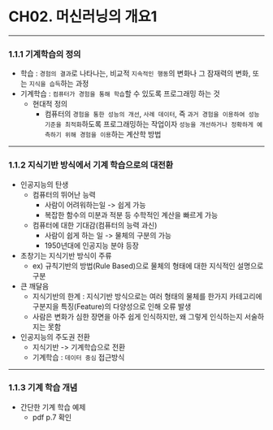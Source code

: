 # CH02. 머신러닝의 개요1  
----------------------------
### 1.1.1 기계학습의 정의  
* 학습 : `경험의 결과`로 나타나는, 비교적 `지속적인 행동`의 변화나 그 잠재력의 변화, 또는 `지식을 습득`하는 과정  
* 기계학습 : `컴퓨터가 경험을 통해 학습`할 수 있도록 프로그래밍 하는 것  
  * 현대적 정의
    * 컴퓨터의 `경험을 통한 성능의 개선`, `사례 데이터`, 즉 `과거 경험을 이용하여 성능 기준을 최적화`하도록 프로그래밍하는 작업이자 `성능을 개선하거나 정확하게 예측하기 위해 경험을 이용`하는 계산학 방법  

-----------------------------
### 1.1.2 지식기반 방식에서 기계 학습으로의 대전환  
* 인공지능의 탄생 
  * 컴퓨터의 뛰어난 능력
    * 사람이 어려워하는일 -> 쉽게 가능  
    * 복잡한 함수의 미분과 적분 등 수학적인 계산을 빠르게 가능  
  * 컴퓨터에 대한 기대감(컴퓨터의 능력 과신)  
    * 사람이 쉽게 하는 일 -> 물체의 구분의 가능  
    * 1950년대에 인공지능 분야 등장  
* 초창기는 지식기반 방식이 주류
  * ex) 규칙기반의 방법(Rule Based)으로 물체의 형태에 대한 지식적인 설명으로 구분  
* 큰 깨달음
  * 지식기반의 한계 : 지식기반 방식으로는 여러 형태의 물체를 한가지 카테고리에 구분지을 특징(Feature)의 다양성으로 인해 오류 발생  
  * 사람은 변화가 심한 장면을 아주 쉽게 인식하지만, 왜 그렇게 인식하는지 서술하지는 못함  
* 인공지능의 주도권 전환  
  * 지식기반 -> 기계학습으로 전환  
  * 기계학습 : `데이터 중심` 접근방식
-------------------------------
### 1.1.3 기계 학습 개념  
* 간단한 기계 학습 예제  
  * pdf p.7 확인  
